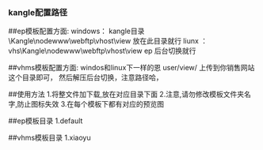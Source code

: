 ### kangle配置路径
##ep模板配置方面:
windows：  kangle目录\Kangle\nodewww\webftp\vhost\view 放在此目录就行
liunx ：  vhs\Kangle\nodewww\webftp\vhost\view
ep 后台切换就行


##vhms模板配置方面:
windos和linux下一样的恩
user/view/
上传到你销售网站这个目录即可，
然后解压后台切换，注意路径哈，

##使用方法
1.将整文件加下载,放在对应目录下面
2.注意,请勿修改模板文件夹名字,防止图标失效
3.在每个模板下都有对应的预览图

##ep模板目录
1.default 

##vhms模板目录
1.xiaoyu
